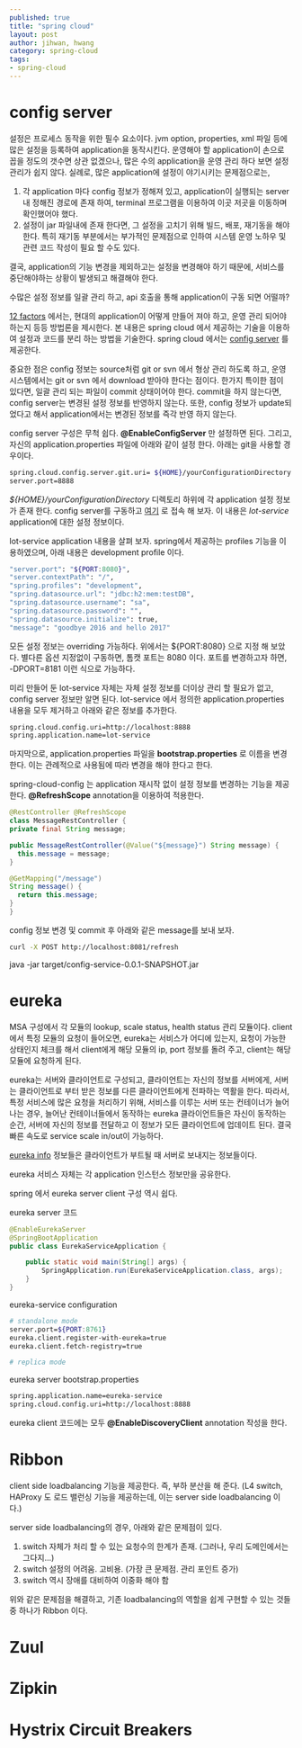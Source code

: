 ```yaml
---
published: true
title: "spring cloud"
layout: post
author: jihwan, hwang
category: spring-cloud
tags:
- spring-cloud
---
```


# config server
설정은 프로세스 동작을 위한 필수 요소이다.
jvm option, properties, xml 파일 등에 많은 설정을 등록하여 application을 동작시킨다.
운영해야 할 application이 손으로 꼽을 정도의 갯수면 상관 없겠으나, 많은 수의 application을 운영 관리 하다 보면 설정 관리가 쉽지 않다.
실례로, 많은 application에 설정이 야기시키는 문제점으로는,
1. 각 application 마다 config 정보가 정해져 있고, application이 실행되는 server내 정해진 경로에 존재 하여, terminal 프로그램을 이용하여 이곳 저곳을 이동하며 확인했어야 했다.
2. 설정이 jar 파일내에 존재 한다면, 그 설정을 고치기 위해 빌드, 배포, 재기동을 해야 한다. 특히 재기동 부분에서는 부가적인 문제점으로 인하여 시스템 운영 노하우 및 관련 코드 작성이 필요 할 수도 있다.

결국, application의 기능 변경을 제외하고는 설정을 변경해야 하기 때문에, 서비스를 중단해야하는 상황이 발생되고 해결해야 한다.

수많은 설정 정보를 일괄 관리 하고, api 호출을 통해 application이 구동 되면 어떨까?

[12 factors](https://12factor.net/ko/) 에서는, 현대의 application이 어떻게 만들어 져야 하고, 운영 관리 되어야 하는지 등등 방법론을 제시한다.
본 내용은 spring cloud 에서 제공하는 기술을 이용하여 설정과 코드를 분리 하는 방법을 기술한다.
spring cloud 에서는 [config server](https://cloud.spring.io/spring-cloud-config/spring-cloud-config.html) 를 제공한다.

중요한 점은 config 정보는 source처럼 git or svn 에서 형상 관리 하도록 하고,
운영 시스템에서는 git or svn 에서 download 받아야 한다는 점이다.
한가지 특이한 점이 있다면, 일괄 관리 되는 파일이 commit 상태이어야 한다.
commit을 하지 않는다면, config server는 변경된 설정 정보를 반영하지 않는다.
또한, config 정보가 update되었다고 해서 application에서는 변경된 정보를 즉각 반영 하지 않는다.

config server 구성은 무척 쉽다. **@EnableConfigServer** 만 설정하면 된다.
그리고, 자신의 application.properties 파일에 아래와 같이 설정 한다. 아래는 git을 사용할 경우이다.

```bash
spring.cloud.config.server.git.uri= ${HOME}/yourConfigurationDirectory
server.port=8888
```

*${HOME}/yourConfigurationDirectory* 디렉토리 하위에 각 application 설정 정보가 존재 한다.
config server를 구동하고 [여기](http://localhost:8888/lot-service/development) 로 접속 해 보자.
이 내용은 *lot-service* application에 대한 설정 정보이다.

lot-service application 내용을 살펴 보자. spring에서 제공하는 profiles 기능을 이용하였으며, 아래 내용은 development profile 이다.

```bash
"server.port": "${PORT:8080}",
"server.contextPath": "/",
"spring.profiles": "development",
"spring.datasource.url": "jdbc:h2:mem:testDB",
"spring.datasource.username": "sa",
"spring.datasource.password": "",
"spring.datasource.initialize": true,
"message": "goodbye 2016 and hello 2017"
```

모든 설정 정보는 overriding 가능하다. 위에서는 ${PORT:8080} 으로 지정 해 보았다.
별다른 옵션 지정없이 구동하면, 톰캣 포트는 8080 이다. 포트를 변경하고자 하면, -DPORT=8181 이런 식으로 가능하다.

미리 만들어 둔 lot-service 자체는 자체 설정 정보를 더이상 관리 할 필요가 없고,
config server 정보만 알면 된다.
lot-service 에서 정의한 application.properties 내용을 모두 제거하고 아래와 같은 정보를 추가한다.

```bash
spring.cloud.config.uri=http://localhost:8888
spring.application.name=lot-service
```

마지막으로, application.properties 파일을 **bootstrap.properties** 로 이름을 변경한다.
이는 관례적으로 사용됨에 따라 변경을 해야 한다고 한다.


spring-cloud-config 는 application 재시작 없이 설정 정보를 변경하는 기능을 제공한다.
**@RefreshScope** annotation을 이용하여 적용한다.

```java
@RestController @RefreshScope
class MessageRestController {
private final String message;

public MessageRestController(@Value("${message}") String message) {
  this.message = message;
}

@GetMapping("/message")
String message() {
  return this.message;
}
}
```

config 정보 변경 및 commit 후 아래와 같은 message를 보내 보자.

```bash
curl -X POST http://localhost:8081/refresh
```
java -jar target/config-service-0.0.1-SNAPSHOT.jar


# eureka
MSA 구성에서 각 모듈의 lookup, scale status, health status 관리 모듈이다.
client에서 특정 모듈의 요청이 들어오면, eureka는 서비스가 어디에 있는지, 요청이 가능한 상태인지 체크를 해서
client에게 해당 모듈의 ip, port 정보를 돌려 주고, client는 해당 모듈에 요청하게 된다.

eureka는 서버와 클라이언트로 구성되고, 클라이언트는 자신의 정보를 서버에게,
서버는 클라이언트로 부터 받은 정보를 다른 클라이언트에게 전파하는 역활을 한다.
따라서, 특정 서비스에 많은 요청을 처리하기 위해, 서비스를 이루는 서버 또는 컨테이너가 늘어나는 경우,
늘어난 컨테이너들에서 동작하는 eureka 클라이언트들은 자신이 동작하는 순간,
서버에 자신의 정보를 전달하고 이 정보가 모든 클라이언트에 업데이트 된다.
결국 빠른 속도로 service scale in/out이 가능하다.

[eureka info](http://localhost:8761/eureka/apps) 정보들은 클라이언트가 부트될 때 서버로 보내지는
정보들이다.

eureka 서비스 자체는 각 application 인스턴스 정보만을 공유한다.

spring 에서 eureka server client 구성 역시 쉽다.

eureka server 코드

```java
@EnableEurekaServer
@SpringBootApplication
public class EurekaServiceApplication {

	public static void main(String[] args) {
		SpringApplication.run(EurekaServiceApplication.class, args);
	}
}
```

eureka-service configuration

```bash
# standalone mode
server.port=${PORT:8761}
eureka.client.register-with-eureka=true
eureka.client.fetch-registry=true
```

```bash
# replica mode

```

eureka server bootstrap.properties

```bash
spring.application.name=eureka-service
spring.cloud.config.uri=http://localhost:8888
```

eureka client 코드에는 모두 **@EnableDiscoveryClient** annotation 작성을 한다.


# Ribbon
client side loadbalancing 기능을 제공한다. 즉, 부하 분산을 해 준다.
(L4 switch, HAProxy 도 로드 밸런싱 기능을 제공하는데, 이는 server side loadbalancing 이다.)

server side loadbalancing의 경우, 아래와 같은 문제점이 있다.
1. switch 자체가 처리 할 수 있는 요청수의 한계가 존재. (그러나, 우리 도메인에서는 그다지...)
2. switch 설정의 어려움. 고비용. (가장 큰 문제점. 관리 포인트 증가)
3. switch 역시 장애를 대비하여 이중화 해야 함

위와 같은 문제점을 해결하고, 기존 loadbalancing의 역할을 쉽게 구현할 수 있는 것들 중 하나가 Ribbon 이다.

# Zuul

# Zipkin

# Hystrix Circuit Breakers
